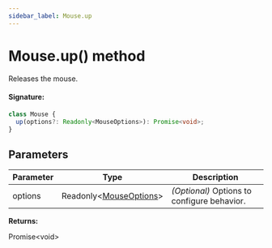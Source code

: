 ```yaml
---
sidebar_label: Mouse.up
---
```


# Mouse.up() method

Releases the mouse.

#### Signature:

```typescript
class Mouse {
  up(options?: Readonly<MouseOptions>): Promise<void>;
}
```

## Parameters

| Parameter | Type                                                        | Description                                 |
| --------- | ----------------------------------------------------------- | ------------------------------------------- |
| options   | Readonly&lt;[MouseOptions](./puppeteer.mouseoptions.md)&gt; | _(Optional)_ Options to configure behavior. |

**Returns:**

Promise&lt;void&gt;
